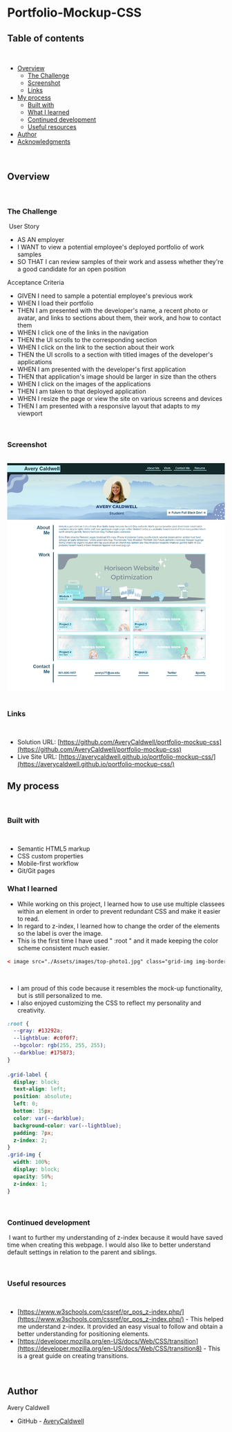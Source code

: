 # Portfolio-Mockup-CSS

## Table of contents
​
- [Overview](#overview)
  - [The Challenge](#the-challenge)
  - [Screenshot](#screenshot)
  - [Links](#links)
- [My process](#my-process)
  - [Built with](#built-with)
  - [What I learned](#what-i-learned)
  - [Continued development](#continued-development)
  - [Useful resources](#useful-resources)
- [Author](#author)
- [Acknowledgments](#acknowledgments)
​

​
## Overview
​
### **The Challenge**

​
User Story

- AS AN employer
- I WANT to view a potential employee's deployed portfolio of work samples
- SO THAT I can review samples of their work and assess whether they're a good candidate for an open position


Acceptance Criteria

- GIVEN I need to sample a potential employee's previous work
- WHEN I load their portfolio
- THEN I am presented with the developer's name, a recent photo or avatar, and links to sections about them, their work, and how to contact them
- WHEN I click one of the links in the navigation
- THEN the UI scrolls to the corresponding section
- WHEN I click on the link to the section about their work
- THEN the UI scrolls to a section with titled images of the developer's applications
- WHEN I am presented with the developer's first application
- THEN that application's image should be larger in size than the others
- WHEN I click on the images of the applications
- THEN I am taken to that deployed application
- WHEN I resize the page or view the site on various screens and devices
- THEN I am presented with a responsive layout that adapts to my viewport


​
### Screenshot
​
![](./readme-assets/solution.png)
​
​
### Links
​
- Solution URL: [https://github.com/AveryCaldwell/portfolio-mockup-css](https://github.com/AveryCaldwell/portfolio-mockup-css)
- Live Site URL: [https://averycaldwell.github.io/portfolio-mockup-css/](https://averycaldwell.github.io/portfolio-mockup-css/)
​
## My process
​
### Built with
​
- Semantic HTML5 markup
- CSS custom properties
- Mobile-first workflow
- Git/Git pages
​
​
​
### What I learned

 - While working on this project, I learned how to use use multiple classees within an element in order to prevent redundant CSS and make it easier to read.
 - In regard to z-index, I learned how to change the order of the elements so the label is over the image.
 - This is the first time I have used " :root " and it made keeping the color scheme consistent much easier.

```html
< image src="./Assets/images/top-photo1.jpg" class="grid-img img-border" alt="project 1" />
```
​
 - I am proud of this code because it resembles the mock-up functionality, but is still personalized to me. 
 - I also enjoyed customizing the CSS to reflect my personality and creativity. 


```css
:root {
  --gray: #13292a;
  --lightblue: #c0f0f7;
  --bgcolor: rgb(255, 255, 255);
  --darkblue: #175873;
}

.grid-label {
  display: block;
  text-align: left;
  position: absolute;
  left: 0;
  bottom: 15px;
  color: var(--darkblue);
  background-color: var(--lightblue);
  padding: 7px;
  z-index: 2;
}
.grid-img {
  width: 100%;
  display: block;
  opacity: 50%;
  z-index: 1;
}
```


​
### Continued development
​
I want to further my understanding of z-index because it would have saved time when creating this webpage. I would also like to better understand default settings in relation to the parent and siblings.


​
### Useful resources
​
- [https://www.w3schools.com/cssref/pr_pos_z-index.php/](https://www.w3schools.com/cssref/pr_pos_z-index.php/) - This helped me understand z-index. It provided an easy visual to follow and obtain a better understanding for positioning elements. 
- [https://developer.mozilla.org/en-US/docs/Web/CSS/transition](https://developer.mozilla.org/en-US/docs/Web/CSS/transition8) - This is a great guide on creating transitions.
​

​
## Author
  Avery Caldwell
- GitHub - [AveryCaldwell](https://github.com/AveryCaldwell)
​
​
